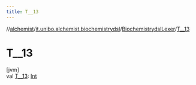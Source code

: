 ```yaml
---
title: T__13
---
```

//[alchemist](../../../index.html)/[it.unibo.alchemist.biochemistrydsl](../index.html)/[BiochemistrydslLexer](index.html)/[T__13](-t__13.html)



# T__13



[jvm]\
val [T__13](-t__13.html): [Int](https://kotlinlang.org/api/latest/jvm/stdlib/kotlin/-int/index.html)




